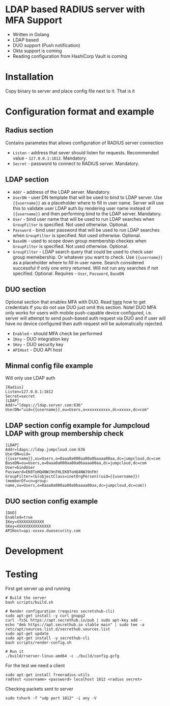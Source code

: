 # LDAP based RADIUS server with MFA Support
* Written in Golang
* LDAP based
* DUO support (Push notification)
* Okta support is coming
* Reading configuration from HashiCorp Vault is coming

# Installation
Copy binary to server and place config file next to it. That is it

# Configuration format and example

## Radius section

Contains parametes that allows configuration of RADIUS server connection
* `Listen` - address that sever should listen for requests. Recommended value - `127.0.0.1:1812`. Mandatory.
* `Secret` - password to connect to RADIUS server. Mandatory.

## LDAP section
* `Addr`        - address of the LDAP server. Mandatory.
* `UserDN`      - user DN template that will be used to bind to LDAP server. Use `{{username}}` as a placeholder where to fill in user name. Server will use this to validate user LDAP auth by rendering user name instead of `{{username}}` and then performing bind to the LDAP server. Mandatory.
* `User`        - bind user name that will be used to run LDAP searches when `GroupFilter` is specified. Not used otherwise. Optional.
* `Password`    - bind user password that will be used to run LDAP searches when `GroupFilter` is specified. Not used otherwise. Optional.
* `BaseDN`      - used to scope down group membership checkes when `GroupFilter` is specified. Not used otherwise. Optional.
* `GroupFilter` - LDAP search query that could be used to check user group memebership. Or whatever you want to check. Use `{{username}}` as a placeholder where to fill in user name. Search considered successful if only one entry returned. Will not run any searches if not specified. Optional. Requires - `User`, `Password`, `BaseDN`

## DUO section
Optional section that enables MFA with DUO. Read [here](https://duo.com/docs/protecting-applications) how to get credentials
If you do not use DUO just omit this section.
Note! DUO MFA only works for users with mobile push-capable device configured, i.e. server will attempt to send push-based auth request via DUO
and if user will have no device configured then auth request will be automatically rejected.
* `Enabled` - should MFA check be performed
* `IKey`    - DUO integration key
* `SKey`    - DUO security key
* `APIHost` - DUO API host

## Minmal config file example
Will only use LDAP auth
```
[Radius]
Listen=127.0.0.1:1812
Secret=secret
[LDAP]
Addr="ldaps://ldap.server.com:636"
UserDN="uid={{username}},ou=Users,o=xxxxxxxxxx,dc=xxxxx,dc=com"
```

## LDAP section config example for Jumpcloud LDAP with group membership check
```
[LDAP]
Addr=ldaps://ldap.jumpcloud.com:636
UserDN=uid={{username}},ou=Users,o=0aaa0a000aa00a0baaaa00aa,dc=jumpcloud,dc=com
BaseDN=ou=Users,o=0aaa0a000aa00a0baaaa00aa,dc=jumpcloud,dc=com
User=bindUser
Password=EK0ToHQ4NWJ9nFHLEK0ToHQ4NWJ9nFH!
GroupFilter=(&(objectClass=inetOrgPerson)(uid={{username}})(memberOf=cn=group-name,ou=Users,o=0aaa0a000aa00a0baaaa00aa,dc=jumpcloud,dc=com))
```

## DUO section config example
```
[DUO]
Enabled=true
IKey=XXXXXXXXXXXX
SKey=XXXXXXXXXXXXXXX
APIHost=api-xxxxx.duosecurity.com
```

# Development

# Testing

First get server up and running
```
# Build the server
bash scripts/build.sh

# Render configuration (requires secretshub-cli)
sudo apt-get install -y curl gnupg2
curl -fsSL https://apt.secrethub.io/pub | sudo apt-key add -
echo "deb https://apt.secrethub.io stable main" | sudo tee -a /etc/apt/sources.list.d/secrethub.sources.list
sudo apt-get update
sudo apt-get install -y secrethub-cli
bash scripts/render-config.sh

# Run it
./build/rserver-linux-amd64 -c ./build/config.gcfg
 ```

For the test we need a client
```
sudo apt-get install freeradius-utils
radtest <username> <password> localhost 1812 <radius secret>
```

Checking packets sent to server
```
sudo tshark -f "udp port 1812" -i any -V
```

